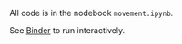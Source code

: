 
All code is in the nodebook `movement.ipynb`. 

See [Binder](https://mybinder.org/v2/gh/MaxVinValk/AmongUsLAMAS/movement?filepath=movement.ipynb) to run interactively. 
